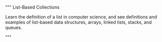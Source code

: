 """
List-Based Collections

Learn the definition of a list in computer science, and see definitions and 
examples of list-based data structures, arrays, linked lists, stacks, and queues.


"""
